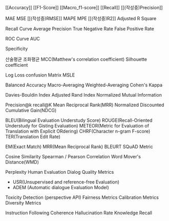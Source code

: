 [[Accuracy]]
[[F1-Score]]
[[Macro_f1-score]]
[[Recall]]
[[(작성중)Precision]]

MAE
MSE
[[(작성중)RMSE]]
MAPE
MPE
[[(작성중)R2]]
Adjusted R Square


Recall Curve
Average Precision
True Negative Rate
False Positive Rate

ROC Curve
AUC

Specificity

산술평균
조화평균
MCC(Matthew's correlation coefficient)
Silhouette coefficient

Log Loss
confusion Matrix
MSLE

Balanced Accuracy
Macro-Averaging
Weighted-Averaging
Cohen's Kappa

Davies-Bouldin Index
Adjusted Rand Index
Normalized Mutual Information

Precision@k
recall@K
Mean Reciprocal Rank(MRR)
Normalized Discounted Cumulative Gain(NDCG)

BLEU(Bilingual Evaluation Understudy Score)
ROUGE(Recall-Oriented Understudy for Gisting Evaluation)
METEOR(Metric for Evaluation of Translation with Explicit ORdering)
CHRF(Character n-gram F-score)
TER(Translation Edit Rate)

EM(Exact Match)
MRR(Mean Reciprocal Rank)
BLEURT
SQuAD Metric

Cosine Similarity
Spearman / Pearson Correlation
Word Mover's Distance(WMD)

Perplexity
Human Evaluation
Dialog Quality Metrics
  * USR(Unsupervised and reference-free Evaluation)
  * ADEM (Automatic dialogue Evaluation Model)

Toxicity Detection (perspective API)
Fairness Metrics
Calibration Metrics
Diversity Metrics

Instruction Following
Coherence
Hallucination Rate
Knowledge Recall

